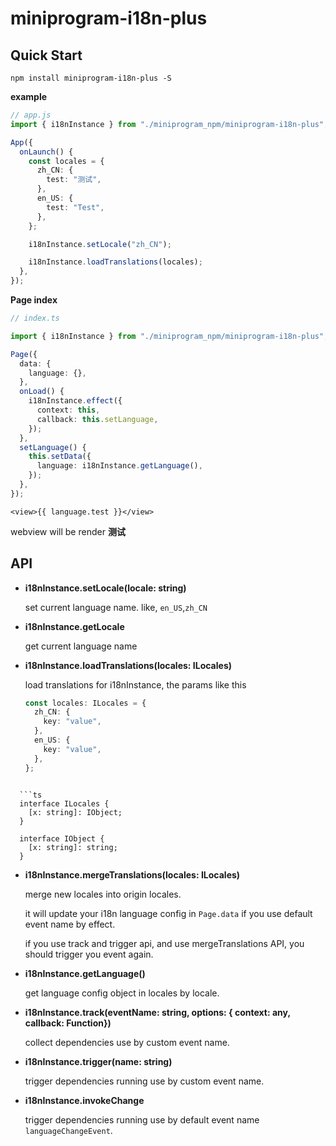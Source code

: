 # miniprogram-i18n-plus

## Quick Start

```
npm install miniprogram-i18n-plus -S
```

**example**

```ts
// app.js
import { i18nInstance } from "./miniprogram_npm/miniprogram-i18n-plus";

App({
  onLaunch() {
    const locales = {
      zh_CN: {
        test: "测试",
      },
      en_US: {
        test: "Test",
      },
    };

    i18nInstance.setLocale("zh_CN");

    i18nInstance.loadTranslations(locales);
  },
});
```

**Page index**

```ts
// index.ts

import { i18nInstance } from "./miniprogram_npm/miniprogram-i18n-plus";

Page({
  data: {
    language: {},
  },
  onLoad() {
    i18nInstance.effect({
      context: this,
      callback: this.setLanguage,
    });
  },
  setLanguage() {
    this.setData({
      language: i18nInstance.getLanguage(),
    });
  },
});
```

```wxml
<view>{{ language.test }}</view>
```

webview will be render **测试**

## API

- **i18nInstance.setLocale(locale: string)**

  set current language name. like, `en_US`,`zh_CN`

- **i18nInstance.getLocale**

  get current language name

- **i18nInstance.loadTranslations(locales: ILocales)**

  load translations for i18nInstance, the params like this

  ```ts
  const locales: ILocales = {
    zh_CN: {
      key: "value",
    },
    en_US: {
      key: "value",
    },
  };
```

  ```ts
  interface ILocales {
    [x: string]: IObject;
  }

  interface IObject {
    [x: string]: string;
  }
  ```

- **i18nInstance.mergeTranslations(locales: ILocales)**

  merge new locales into origin locales.

  it will update your i18n language config in `Page.data` if you use default event name by effect.

  if you use track and trigger api, and use mergeTranslations API, you should trigger you event again.

- **i18nInstance.getLanguage()**

  get language config object in locales by locale.

- **i18nInstance.track(eventName: string, options: { context: any, callback: Function})**

  collect dependencies use by custom event name.

- **i18nInstance.trigger(name: string)**

  trigger dependencies running use by custom event name.

- **i18nInstance.invokeChange**

  trigger dependencies running use by default event name `languageChangeEvent`.
